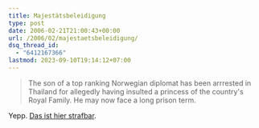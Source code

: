 ```yaml
---
title: Majestätsbeleidigung
type: post
date: 2006-02-21T21:00:43+00:00
url: /2006/02/majestaetsbeleidigung/
dsq_thread_id:
  - "6412167366"
lastmod: 2023-09-10T19:14:12+07:00
---
```





> The son of a top ranking Norwegian diplomat has been arrrested in Thailand for allegedly having insulted a princess of the country's Royal Family. He may now face a long prison term.

Yepp. [Das ist hier strafbar][1].

 [1]: http://www.norwaypost.no/cgi-bin/norwaypost/imaker?id=22210

